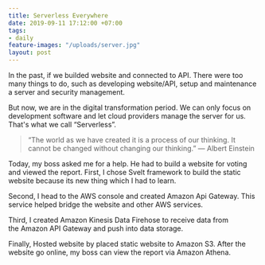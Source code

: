 ```yaml
---
title: Serverless Everywhere
date: 2019-09-11 17:12:00 +07:00
tags:
- daily
feature-images: "/uploads/server.jpg"
layout: post
---
```


In the past, if we builded website and connected to API. There were too many things to do, such as developing website/API, setup and maintenance a server and security management.

But now, we are in the digital transformation period. We can only focus on development software and let cloud providers manage the server for us. That's what we call “Serverless”.

> “The world as we have created it is a process of our thinking. It cannot be changed without changing our thinking.” ― Albert Einstein

Today, my boss asked me for a help. He had to build a website for voting and viewed the report. First, I chose Svelt framework to build the static website because its new thing which I had to learn. 

Second, I head to the AWS console and created Amazon Api Gateway. This service helped bridge the website and other AWS services. 

Third, I created Amazon Kinesis Data Firehose to receive data from the Amazon API Gateway and push into data storage.

Finally, Hosted website by placed static website to Amazon S3. After the website go online, my boss can view the report via Amazon Athena.